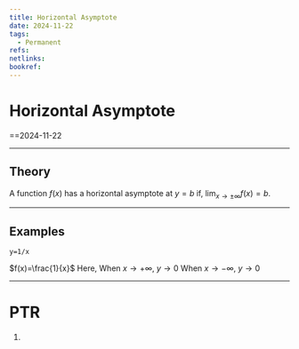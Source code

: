 ```yaml
---
title: Horizontal Asymptote
date: 2024-11-22
tags:
  - Permanent
refs: 
netlinks: 
bookref:
---
```

# Horizontal Asymptote
==2024-11-22

---
## Theory
A function $f(x)$ has a horizontal asymptote at $y=b$ if,
$\lim_{ x \to \pm\infty }f(x)=b$.

---
## Examples
```desmos-graph
y=1/x
```
$f(x)=\frac{1}{x}$
Here,
When $x\to + \infty$, $y\to 0$
When $x\to - \infty$, $y\to 0$

---
# PTR

1. 